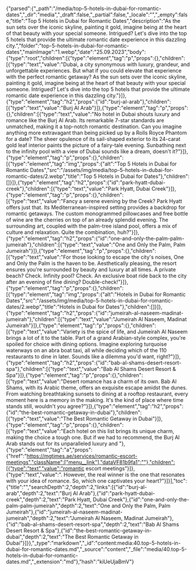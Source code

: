 {"parsed":{"_path":"/media/top-5-hotels-in-dubai-for-romantic-dates","_dir":"media","_draft":false,"_partial":false,"_locale":"","_empty":false,"title":"Top 5 Hotels in Dubai for Romantic Dates","description":"As the sun sets over the iconic skyline, painting it gold, imagine being at the heart of that beauty with your special someone. Intrigued? Let's dive into the top 5 hotels that provide the ultimate romantic date experience in this dazzling city.","folder":"top-5-hotels-in-dubai-for-romantic-dates","mainImage":"1.webp","date":"25.09.2023","body":{"type":"root","children":[{"type":"element","tag":"p","props":{},"children":[{"type":"text","value":"Dubai, a city synonymous with luxury, grandeur, and unforgettable experiences. But what if you could elevate that experience with the perfect romantic getaway? As the sun sets over the iconic skyline, painting it gold, imagine being at the heart of that beauty with your special someone. Intrigued? Let's dive into the top 5 hotels that provide the ultimate romantic date experience in this dazzling city."}]},{"type":"element","tag":"h2","props":{"id":"burj-al-arab"},"children":[{"type":"text","value":"Burj Al Arab"}]},{"type":"element","tag":"p","props":{},"children":[{"type":"text","value":"No hotel in Dubai shouts luxury and romance like the Burj Al Arab. Its remarkable 7-star standards are unmatched, making it a top-notch romantic destination. Can you imagine anything more extravagant than being picked up by a Rolls Royce Phantom for a date? The sheer opulence of its sail-shaped exterior to its 24-carat gold leaf interior paints the picture of a fairy-tale evening. Sunbathing next to the infinity pool with a view of Dubai sounds like a dream, doesn't it?"}]},{"type":"element","tag":"p","props":{},"children":[{"type":"element","tag":"img","props":{"alt":"Top 5 Hotels in Dubai for Romantic Dates","src":"/assets/img/media/top-5-hotels-in-dubai-for-romantic-dates/2.webp","title":"Top 5 Hotels in Dubai for Dates"},"children":[]}]},{"type":"element","tag":"h2","props":{"id":"park-hyatt-dubai-creek"},"children":[{"type":"text","value":"Park Hyatt, Dubai Creek"}]},{"type":"element","tag":"p","props":{},"children":[{"type":"text","value":"Fancy a serene evening by the Creek? Park Hyatt offers just that. Its Mediterranean-inspired setting provides a backdrop for romantic getaways. The custom monogrammed pillowcases and free bottle of wine are the cherries on top of an already splendid evening. The surrounding art, coupled with the palm-tree island pool, offers a mix of culture and relaxation. Quite the combination, huh?"}]},{"type":"element","tag":"h2","props":{"id":"one-and-only-the-palm-palm-jumeirah"},"children":[{"type":"text","value":"One and Only the Palm, Palm Jumeirah"}]},{"type":"element","tag":"p","props":{},"children":[{"type":"text","value":"For those looking to escape the city's noises, One and Only the Palm is the haven to be. Aesthetically pleasing, the resort ensures you're surrounded by beauty and luxury at all times. A private beach? Check. Infinity pool? Check. An exclusive boat ride back to the city after an evening of fine dining? Double-check!"}]},{"type":"element","tag":"p","props":{},"children":[{"type":"element","tag":"img","props":{"alt":"Hotels in Dubai for Romantic Dates","src":"/assets/img/media/top-5-hotels-in-dubai-for-romantic-dates/2.webp","title":"Hotels in Dubai for Dates"},"children":[]}]},{"type":"element","tag":"h2","props":{"id":"jumeirah-al-naseem-madinat-jumeirah"},"children":[{"type":"text","value":"Jumeirah Al Naseem, Madinat Jumeirah"}]},{"type":"element","tag":"p","props":{},"children":[{"type":"text","value":"Variety is the spice of life, and Jumeirah Al Naseem brings a lot of it to the table. Part of a grand Arabian-style complex, you're spoiled for choice with dining options. Imagine exploring turquoise waterways on an abra boat taxi, all while deciding which of the 110 restaurants to dine in later. Sounds like a dilemma you'd want, right?"}]},{"type":"element","tag":"h2","props":{"id":"bab-al-shams-desert-resort-spa"},"children":[{"type":"text","value":"Bab Al Shams Desert Resort & Spa"}]},{"type":"element","tag":"p","props":{},"children":[{"type":"text","value":"Desert romance has a charm of its own. Bab Al Shams, with its Arabic theme, offers an exquisite escape amidst the dunes. From watching breathtaking sunsets to dining at a rooftop restaurant, every moment here is a memory in the making. It's the kind of place where time stands still, wouldn't you agree?"}]},{"type":"element","tag":"h2","props":{"id":"the-best-romantic-getaway-in-dubai"},"children":[{"type":"text","value":"The Best Romantic Getaway in Dubai"}]},{"type":"element","tag":"p","props":{},"children":[{"type":"text","value":"Each hotel on this list brings its unique charm, making the choice a tough one. But if we had to recommend, the Burj Al Arab stands out for its unparalleled luxury and "},{"type":"element","tag":"a","props":{"href":"https://mgtimes.ae/services/romantic-escort-meetings","className":["menu__link"],"dataVF81b9fa1":""},"children":[{"type":"text","value":"romantic escort meetings"}]},{"type":"text","value":". However, the real winner is the one that resonates with your idea of romance. So, which one captivates your heart?"}]}],"toc":{"title":"","searchDepth":2,"depth":2,"links":[{"id":"burj-al-arab","depth":2,"text":"Burj Al Arab"},{"id":"park-hyatt-dubai-creek","depth":2,"text":"Park Hyatt, Dubai Creek"},{"id":"one-and-only-the-palm-palm-jumeirah","depth":2,"text":"One and Only the Palm, Palm Jumeirah"},{"id":"jumeirah-al-naseem-madinat-jumeirah","depth":2,"text":"Jumeirah Al Naseem, Madinat Jumeirah"},{"id":"bab-al-shams-desert-resort-spa","depth":2,"text":"Bab Al Shams Desert Resort & Spa"},{"id":"the-best-romantic-getaway-in-dubai","depth":2,"text":"The Best Romantic Getaway in Dubai"}]}},"_type":"markdown","_id":"content:media:40.top-5-hotels-in-dubai-for-romantic-dates.md","_source":"content","_file":"media/40.top-5-hotels-in-dubai-for-romantic-dates.md","_extension":"md"},"hash":"kiUeUjaBmV"}